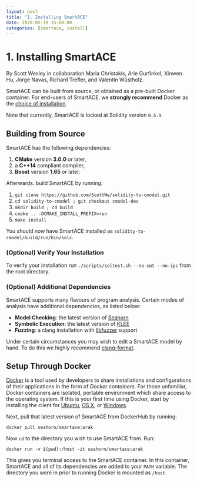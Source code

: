 ```yaml
---
layout: post
title: "1. Installing SmartACE"
date: 2020-05-18 15:00:00
categories: [smartace, install]
---
```


# 1. Installing SmartACE

By Scott Wesley in collaboration Maria Christakis, Arie Gurfinkel, Xinwen Hu,
Jorge Navas, Richard Trefler, and Valentin Wüstholz.

SmartACE can be built from source, or obtained as a pre-built Docker container.
For end-users of SmartACE, we **strongly recommend** Docker as the
[choice of installation](#setup-through-docker).

Note that currently, SmartACE is locked at Solidity version `0.5.9`.

## Building from Source

SmartACE has the following dependencies:

  1. **CMake** version **3.0.0** or later,
  2. a **C++14** compliant compiler,
  3. **Boost** version **1.65** or later.

Afterwards. build SmartACE by running:

  1. `git clone https://github.com/ScottWe/solidity-to-cmodel.git`
  2. `cd solidity-to-cmodel ; git checkout cmodel-dev`
  3. `mkdir build ; cd build`
  4. `cmake .. -DCMAKE_INSTALL_PREFIX=run`
  5. `make install`

You should now have SmartACE installed as
`solidity-to-cmodel/build/run/bin/solc`.

### (Optional) Verify Your Installation

To verify your installation run `./scripts/soltest.sh --no-smt --no-ipc` from
the root directory.

### (Optional) Additional Dependencies

SmartACE supports many flavours of program analysis. Certain modes of analysis
have additional dependencies, as listed below:

  * **Model Checking**: the latest version of
    [Seahorn](https://github.com/seahorn/seahorn)
  * **Symbolic Execution**: the latest version of
    [KLEE](https://github.com/klee/klee)
  * **Fuzzing**: a clang installation with
    [libfuzzer](https://llvm.org/docs/LibFuzzer.html) support

Under certain circumstances you may wish to edit a SmartACE model by hand. To do
this we highly recommend
[clang-format](https://clang.llvm.org/docs/ClangFormat.html).

## Setup Through Docker

[Docker](https://www.docker.com/) is a tool used by developers to share
installations and configurations of their applications in the form of *Docker
containers*. For those unfamiliar, Docker containers are isolated, portable
environment which share access to the operating system. If this is your first
time using Docker, start by installing the client for
[Ubuntu](https://docs.docker.com/installation/ubuntulinux/),
[OS X](https://docs.docker.com/installation/mac/), or
[Windows](https://docs.docker.com/installation/windows/).

Next, pull that latest version of SmartACE from DockerHub by running:

```
docker pull seahorn/smartace:arak
```

Now `cd` to the directory you wish to use SmartACE from. Run:

```
docker run -v $(pwd):/host -it seahorn/smartace:arak
```

This gives you terminal access to the SmartACE container. In this container,
SmartACE and all of its dependencies are added to your `PATH` variable. The
directory you were in prior to running Docker is mounted as `/host`.
